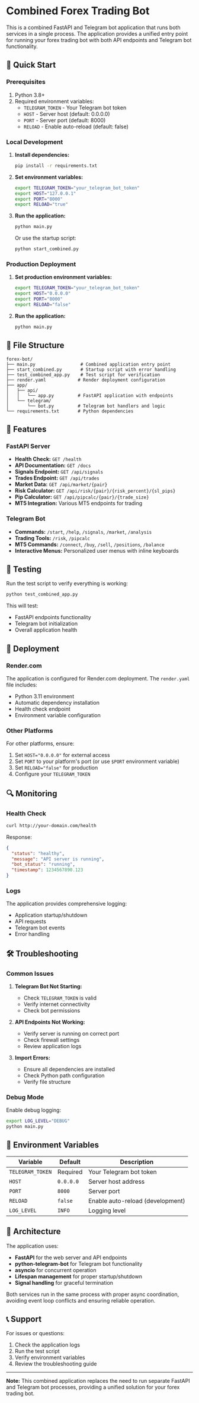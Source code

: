 # Combined Forex Trading Bot

This is a combined FastAPI and Telegram bot application that runs both services in a single process. The application provides a unified entry point for running your forex trading bot with both API endpoints and Telegram bot functionality.

## 🚀 Quick Start

### Prerequisites

1. Python 3.8+
2. Required environment variables:
   - `TELEGRAM_TOKEN` - Your Telegram bot token
   - `HOST` - Server host (default: 0.0.0.0)
   - `PORT` - Server port (default: 8000)
   - `RELOAD` - Enable auto-reload (default: false)

### Local Development

1. **Install dependencies:**
   ```bash
   pip install -r requirements.txt
   ```

2. **Set environment variables:**
   ```bash
   export TELEGRAM_TOKEN="your_telegram_bot_token"
   export HOST="127.0.0.1"
   export PORT="8000"
   export RELOAD="true"
   ```

3. **Run the application:**
   ```bash
   python main.py
   ```

   Or use the startup script:
   ```bash
   python start_combined.py
   ```

### Production Deployment

1. **Set production environment variables:**
   ```bash
   export TELEGRAM_TOKEN="your_telegram_bot_token"
   export HOST="0.0.0.0"
   export PORT="8000"
   export RELOAD="false"
   ```

2. **Run the application:**
   ```bash
   python main.py
   ```

## 📁 File Structure

```
forex-bot/
├── main.py                 # Combined application entry point
├── start_combined.py       # Startup script with error handling
├── test_combined_app.py    # Test script for verification
├── render.yaml            # Render deployment configuration
├── app/
│   ├── api/
│   │   └── app.py         # FastAPI application with endpoints
│   └── telegram/
│       └── bot.py         # Telegram bot handlers and logic
└── requirements.txt       # Python dependencies
```

## 🔧 Features

### FastAPI Server
- **Health Check:** `GET /health`
- **API Documentation:** `GET /docs`
- **Signals Endpoint:** `GET /api/signals`
- **Trades Endpoint:** `GET /api/trades`
- **Market Data:** `GET /api/market/{pair}`
- **Risk Calculator:** `GET /api/risk/{pair}/{risk_percent}/{sl_pips}`
- **Pip Calculator:** `GET /api/pipcalc/{pair}/{trade_size}`
- **MT5 Integration:** Various MT5 endpoints for trading

### Telegram Bot
- **Commands:** `/start`, `/help`, `/signals`, `/market`, `/analysis`
- **Trading Tools:** `/risk`, `/pipcalc`
- **MT5 Commands:** `/connect`, `/buy`, `/sell`, `/positions`, `/balance`
- **Interactive Menus:** Personalized user menus with inline keyboards

## 🧪 Testing

Run the test script to verify everything is working:

```bash
python test_combined_app.py
```

This will test:
- FastAPI endpoints functionality
- Telegram bot initialization
- Overall application health

## 🚀 Deployment

### Render.com

The application is configured for Render.com deployment. The `render.yaml` file includes:

- Python 3.11 environment
- Automatic dependency installation
- Health check endpoint
- Environment variable configuration

### Other Platforms

For other platforms, ensure:
1. Set `HOST="0.0.0.0"` for external access
2. Set `PORT` to your platform's port (or use `$PORT` environment variable)
3. Set `RELOAD="false"` for production
4. Configure your `TELEGRAM_TOKEN`

## 🔍 Monitoring

### Health Check
```bash
curl http://your-domain.com/health
```

Response:
```json
{
  "status": "healthy",
  "message": "API server is running",
  "bot_status": "running",
  "timestamp": 1234567890.123
}
```

### Logs
The application provides comprehensive logging:
- Application startup/shutdown
- API requests
- Telegram bot events
- Error handling

## 🛠️ Troubleshooting

### Common Issues

1. **Telegram Bot Not Starting:**
   - Check `TELEGRAM_TOKEN` is valid
   - Verify internet connectivity
   - Check bot permissions

2. **API Endpoints Not Working:**
   - Verify server is running on correct port
   - Check firewall settings
   - Review application logs

3. **Import Errors:**
   - Ensure all dependencies are installed
   - Check Python path configuration
   - Verify file structure

### Debug Mode

Enable debug logging:
```bash
export LOG_LEVEL="DEBUG"
python main.py
```

## 📝 Environment Variables

| Variable | Default | Description |
|----------|---------|-------------|
| `TELEGRAM_TOKEN` | Required | Your Telegram bot token |
| `HOST` | `0.0.0.0` | Server host address |
| `PORT` | `8000` | Server port |
| `RELOAD` | `false` | Enable auto-reload (development) |
| `LOG_LEVEL` | `INFO` | Logging level |

## 🔄 Architecture

The application uses:
- **FastAPI** for the web server and API endpoints
- **python-telegram-bot** for Telegram bot functionality
- **asyncio** for concurrent operation
- **Lifespan management** for proper startup/shutdown
- **Signal handling** for graceful termination

Both services run in the same process with proper async coordination, avoiding event loop conflicts and ensuring reliable operation.

## 📞 Support

For issues or questions:
1. Check the application logs
2. Run the test script
3. Verify environment variables
4. Review the troubleshooting guide

---

**Note:** This combined application replaces the need to run separate FastAPI and Telegram bot processes, providing a unified solution for your forex trading bot. 
